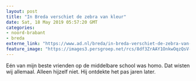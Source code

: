 ```yaml
---
layout: post
title: "In Breda verschiet de zebra van kleur"
date: Sat, 18 May 2019 05:57:20 GMT
categories: 
- noord-brabant 
- breda 
externe_link: "https://www.ad.nl/breda/in-breda-verschiet-de-zebra-van-kleur~a8e8f329/"
feature_image: "https://images3.persgroep.net/rcs/8df3ZrAAY1OnkwOqzQsV-6DAHtg/diocontent/148540512/_fitwidth/400/?appId=21791a8992982cd8da851550a453bd7f&quality=0.7"
---
```


Eén van mijn beste vrienden op de middelbare school was homo. Dat wisten wij allemaal. Alleen hijzelf niet. Hij ontdekte het pas jaren later.
